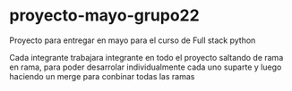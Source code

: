 # proyecto-mayo-grupo22
Proyecto para entregar en mayo para el curso de Full stack python

Cada integrante trabajara integrante en todo el proyecto saltando de rama en rama, para poder desarrolar individualmente cada uno suparte y luego
haciendo un merge para conbinar todas las ramas
